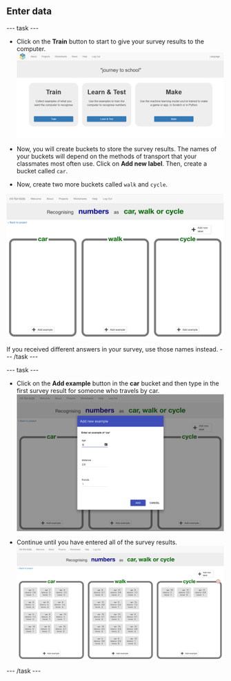 ## Enter data

--- task ---
+ Click on the **Train** button to start to give your survey results to the computer.
![Train button](images/train.png)

+ Now, you will create buckets to store the survey results. The names of your buckets will depend on the methods of transport that your classmates most often use. Click on **Add new label**. Then, create a bucket called `car`.

+ Now, create two more buckets called `walk` and `cycle`. 

![Three empty buckets for car, walk and cycle](images/add-label.png)

If you received different answers in your survey, use those names instead.
--- /task ---

--- task ---
+ Click on the **Add example** button in the **car** bucket and then type in the first survey result for someone who travels by car. 
![Add example pop up box containg the values age: 5, distance: 2.8, friends: 1](images/add-example.png)

+ Continue until you have entered all of the survey results.
![3 buckets now full with data](images/all-results.png)

--- /task ---
